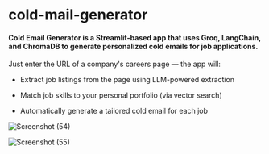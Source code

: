 # cold-mail-generator

#### Cold Email Generator is a Streamlit-based app that uses Groq, LangChain, and ChromaDB to generate personalized cold emails for job applications.

Just enter the URL of a company's careers page — the app will:

* Extract job listings from the page using LLM-powered extraction

* Match job skills to your personal portfolio (via vector search)

* Automatically generate a tailored cold email for each job

![Screenshot (54)](https://github.com/user-attachments/assets/9c91b887-8f07-4d07-be6d-eb44aac4c531)


![Screenshot (55)](https://github.com/user-attachments/assets/db1c637e-28f5-4731-bea1-8dac0e3da0aa)


